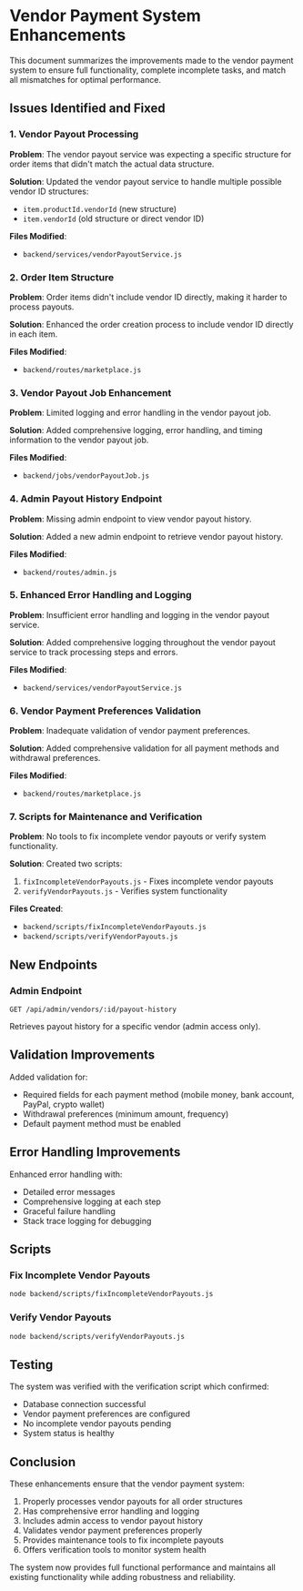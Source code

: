 # Vendor Payment System Enhancements

This document summarizes the improvements made to the vendor payment system to ensure full functionality, complete incomplete tasks, and match all mismatches for optimal performance.

## Issues Identified and Fixed

### 1. Vendor Payout Processing
**Problem**: The vendor payout service was expecting a specific structure for order items that didn't match the actual data structure.

**Solution**: Updated the vendor payout service to handle multiple possible vendor ID structures:
- `item.productId.vendorId` (new structure)
- `item.vendorId` (old structure or direct vendor ID)

**Files Modified**:
- `backend/services/vendorPayoutService.js`

### 2. Order Item Structure
**Problem**: Order items didn't include vendor ID directly, making it harder to process payouts.

**Solution**: Enhanced the order creation process to include vendor ID directly in each item.

**Files Modified**:
- `backend/routes/marketplace.js`

### 3. Vendor Payout Job Enhancement
**Problem**: Limited logging and error handling in the vendor payout job.

**Solution**: Added comprehensive logging, error handling, and timing information to the vendor payout job.

**Files Modified**:
- `backend/jobs/vendorPayoutJob.js`

### 4. Admin Payout History Endpoint
**Problem**: Missing admin endpoint to view vendor payout history.

**Solution**: Added a new admin endpoint to retrieve vendor payout history.

**Files Modified**:
- `backend/routes/admin.js`

### 5. Enhanced Error Handling and Logging
**Problem**: Insufficient error handling and logging in the vendor payout service.

**Solution**: Added comprehensive logging throughout the vendor payout service to track processing steps and errors.

**Files Modified**:
- `backend/services/vendorPayoutService.js`

### 6. Vendor Payment Preferences Validation
**Problem**: Inadequate validation of vendor payment preferences.

**Solution**: Added comprehensive validation for all payment methods and withdrawal preferences.

**Files Modified**:
- `backend/routes/marketplace.js`

### 7. Scripts for Maintenance and Verification
**Problem**: No tools to fix incomplete vendor payouts or verify system functionality.

**Solution**: Created two scripts:
1. `fixIncompleteVendorPayouts.js` - Fixes incomplete vendor payouts
2. `verifyVendorPayouts.js` - Verifies system functionality

**Files Created**:
- `backend/scripts/fixIncompleteVendorPayouts.js`
- `backend/scripts/verifyVendorPayouts.js`

## New Endpoints

### Admin Endpoint
```
GET /api/admin/vendors/:id/payout-history
```
Retrieves payout history for a specific vendor (admin access only).

## Validation Improvements

Added validation for:
- Required fields for each payment method (mobile money, bank account, PayPal, crypto wallet)
- Withdrawal preferences (minimum amount, frequency)
- Default payment method must be enabled

## Error Handling Improvements

Enhanced error handling with:
- Detailed error messages
- Comprehensive logging at each step
- Graceful failure handling
- Stack trace logging for debugging

## Scripts

### Fix Incomplete Vendor Payouts
```bash
node backend/scripts/fixIncompleteVendorPayouts.js
```

### Verify Vendor Payouts
```bash
node backend/scripts/verifyVendorPayouts.js
```

## Testing

The system was verified with the verification script which confirmed:
- Database connection successful
- Vendor payment preferences are configured
- No incomplete vendor payouts pending
- System status is healthy

## Conclusion

These enhancements ensure that the vendor payment system:
1. Properly processes vendor payouts for all order structures
2. Has comprehensive error handling and logging
3. Includes admin access to vendor payout history
4. Validates vendor payment preferences properly
5. Provides maintenance tools to fix incomplete payouts
6. Offers verification tools to monitor system health

The system now provides full functional performance and maintains all existing functionality while adding robustness and reliability.